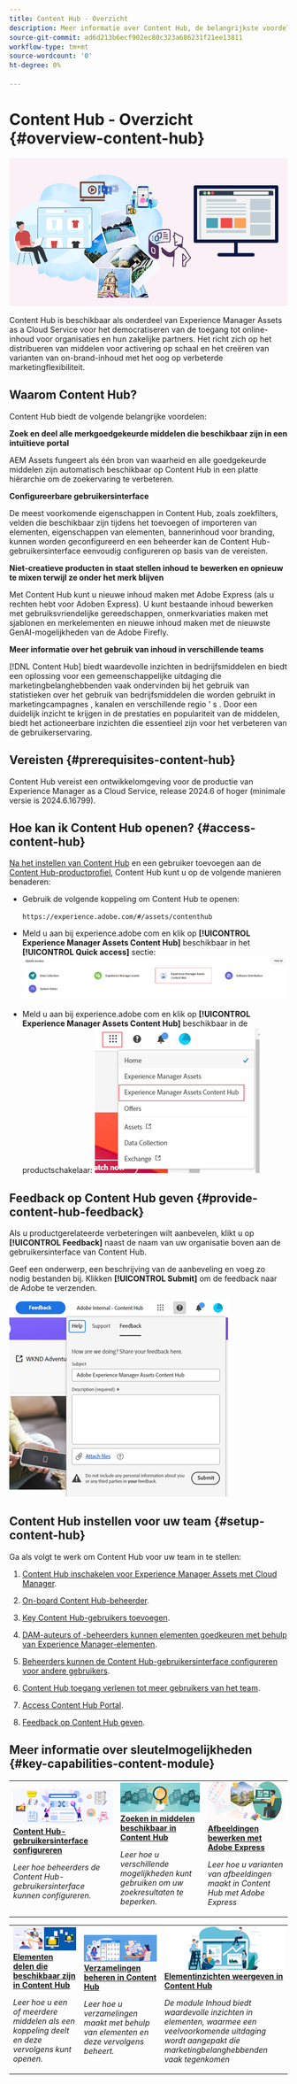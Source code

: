 ```yaml
---
title: Content Hub - Overzicht
description: Meer informatie over Content Hub, de belangrijkste voordelen ervan, hoe je het kunt openen en hoe je feedback kunt geven over de opties die in Content Hub beschikbaar zijn.
source-git-commit: ad6d213b6ecf902ec80c323a686231f21ee13811
workflow-type: tm+mt
source-wordcount: '0'
ht-degree: 0%

---
```



# Content Hub - Overzicht {#overview-content-hub}

![Content Hub-overzicht](assets/content-hub-overview.png)

Content Hub is beschikbaar als onderdeel van Experience Manager Assets as a Cloud Service voor het democratiseren van de toegang tot online-inhoud voor organisaties en hun zakelijke partners. Het richt zich op het distribueren van middelen voor activering op schaal en het creëren van varianten van on-brand-inhoud met het oog op verbeterde marketingflexibiliteit.

## Waarom Content Hub?

Content Hub biedt de volgende belangrijke voordelen:

**Zoek en deel alle merkgoedgekeurde middelen die beschikbaar zijn in een intuïtieve portal**

AEM Assets fungeert als één bron van waarheid en alle goedgekeurde middelen zijn automatisch beschikbaar op Content Hub in een platte hiërarchie om de zoekervaring te verbeteren.

**Configureerbare gebruikersinterface**

De meest voorkomende eigenschappen in Content Hub, zoals zoekfilters, velden die beschikbaar zijn tijdens het toevoegen of importeren van elementen, eigenschappen van elementen, bannerinhoud voor branding, kunnen worden geconfigureerd en een beheerder kan de Content Hub-gebruikersinterface eenvoudig configureren op basis van de vereisten.

**Niet-creatieve producten in staat stellen inhoud te bewerken en opnieuw te mixen terwijl ze onder het merk blijven**

Met Content Hub kunt u nieuwe inhoud maken met Adobe Express (als u rechten hebt voor Adoben Express). U kunt bestaande inhoud bewerken met gebruiksvriendelijke gereedschappen, onmerkvariaties maken met sjablonen en merkelementen en nieuwe inhoud maken met de nieuwste GenAI-mogelijkheden van de Adobe Firefly.

**Meer informatie over het gebruik van inhoud in verschillende teams**

[!DNL Content Hub] biedt waardevolle inzichten in bedrijfsmiddelen en biedt een oplossing voor een gemeenschappelijke uitdaging die marketingbelanghebbenden vaak ondervinden bij het gebruik van statistieken over het gebruik van bedrijfsmiddelen die worden gebruikt in marketingcampagnes , kanalen en verschillende regio &#39; s . Door een duidelijk inzicht te krijgen in de prestaties en populariteit van de middelen, biedt het actioneerbare inzichten die essentieel zijn voor het verbeteren van de gebruikerservaring.

## Vereisten {#prerequisites-content-hub}

Content Hub vereist een ontwikkelomgeving voor de productie van Experience Manager as a Cloud Service, release 2024.6 of hoger (minimale versie is 2024.6.16799).

## Hoe kan ik Content Hub openen? {#access-content-hub}

[Na het instellen van Content Hub](#deploy-content-hub) en een gebruiker toevoegen aan de [Content Hub-productprofiel](/help/assets/deploy-content-hub.md#content-hub-instance-product-profile), Content Hub kunt u op de volgende manieren benaderen:

* Gebruik de volgende koppeling om Content Hub te openen:

  `https://experience.adobe.com/#/assets/contenthub`

* Meld u aan bij experience.adobe com en klik op **[!UICONTROL Experience Manager Assets Content Hub]** beschikbaar in het **[!UICONTROL Quick access]** sectie:
  ![Content Hub Access](assets/access-content-hub.png)

* Meld u aan bij experience.adobe com en klik op **[!UICONTROL Experience Manager Assets Content Hub]** beschikbaar in de productschakelaar:
  ![Content Hub Access-methode 3](assets/access-content-hub-alternate.png)



## Feedback op Content Hub geven {#provide-content-hub-feedback}

Als u productgerelateerde verbeteringen wilt aanbevelen, klikt u op **[!UICONTROL Feedback]** naast de naam van uw organisatie boven aan de gebruikersinterface van Content Hub.

Geef een onderwerp, een beschrijving van de aanbeveling en voeg zo nodig bestanden bij. Klikken **[!UICONTROL Submit]** om de feedback naar de Adobe te verzenden.

![Content Hub-feedback](assets/content-hub-feedback.png)

## Content Hub instellen voor uw team {#setup-content-hub}

Ga als volgt te werk om Content Hub voor uw team in te stellen:

1. [Content Hub inschakelen voor Experience Manager Assets met Cloud Manager](deploy-content-hub.md#enable-content-hub).

1. [On-board Content Hub-beheerder](deploy-content-hub.md#onboard-content-hub-administrator).

1. [Key Content Hub-gebruikers toevoegen](deploy-content-hub.md#onboard-content-hub-consumer-users).

1. [DAM-auteurs of -beheerders kunnen elementen goedkeuren met behulp van Experience Manager-elementen](approve-assets.md).

1. [Beheerders kunnen de Content Hub-gebruikersinterface configureren voor andere gebruikers](configure-content-hub-ui-options.md).

1. [Content Hub toegang verlenen tot meer gebruikers van het team](deploy-content-hub.md#onboard-content-hub-consumer-users).

1. [Access Content Hub Portal](#access-content-hub).

1. [Feedback op Content Hub geven](#provide-content-hub-feedback).


## Meer informatie over sleutelmogelijkheden {#key-capabilities-content-module}

<table>
<td>
   <a href="/help/assets/configure-content-hub-ui-options.md">
   <img alt="Content Hub implementeren" src="./assets/configure-assets.png" />
   </a>
   <div>
      <a href="/help/assets/configure-content-hub-ui-options.md">
      <strong>Content Hub-gebruikersinterface configureren</strong>
      </a>
   </div>
   <p>
      <em>Leer hoe beheerders de Content Hub-gebruikersinterface kunnen configureren. </em>
   </p>
</td>


<td>
   <a href="/help/assets/search-assets-content-hub.md">
   <img alt="Zoeken in middelen beschikbaar in Content Hub" src="./assets/search.png" />
   </a>
   <div>
      <a href="/help/assets/search-assets-content-hub.md">
      <strong>Zoeken in middelen beschikbaar in Content Hub</strong>
      </a>
   </div>
   <p>
      <em>Leer hoe u verschillende mogelijkheden kunt gebruiken om uw zoekresultaten te beperken.</em>
   </p>
</td>
<td>
   <a href="/help/assets/edit-images-content-hub.md">
   <img alt="Afbeeldingen bewerken met Adobe Express" src="./assets/edit-images-content-hub.png" />
   </a>
   <div>
      <a href="/help/assets/edit-images-content-hub.md">
      <strong>Afbeeldingen bewerken met Adobe Express</strong>
      </a>
   </div>
   <p>
      <em>Leer hoe u varianten van afbeeldingen maakt in Content Hub met Adobe Express</em>
   </p>
</td>
</table>
<table>
<td>
   <a href="/help/assets/share-assets-content-hub.md">
   <img alt="Elementen delen die beschikbaar zijn in Content Hub" src="./assets/share-assets-banner.png" />
   </a>
   <div>
      <a href="/help/assets/share-assets-content-hub.md">
      <strong>Elementen delen die beschikbaar zijn in Content Hub</strong>
      </a>
   </div>
   <p>
      <em>Leer hoe u een of meerdere middelen als een koppeling deelt en deze vervolgens kunt openen.</em>
   </p>
</td>
<td>
   <a href="/help/assets/collections-content-hub.md">
   <img alt="Verzamelingen beheren in Content Hub" src="./assets/manage-collection.png" />
   </a>
   <div>
      <a href="/help/assets/collections-content-hub.md">
      <strong>Verzamelingen beheren in Content Hub</strong>
      </a>
   </div>
   <p>
      <em>Leer hoe u verzamelingen maakt met behulp van elementen en deze vervolgens beheert.</em>
   </p>
</td>
<td>
   <a href="/help/assets/insights-content-hub.md">
   <img alt="Elementen delen die beschikbaar zijn in Content Hub" src="./assets/asset-insights-banner.jpg" />
   </a>
   <div>
      <a href="/help/assets/insights-content-hub.md">
      <strong>Elementinzichten weergeven in Content Hub</strong>
      </a>
   </div>
   <p>
      <em> De module Inhoud biedt waardevolle inzichten in elementen, waarmee een veelvoorkomende uitdaging wordt aangepakt die marketingbelanghebbenden vaak tegenkomen</em>
   </p>
</td>
</table>
